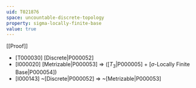 ```yaml
---
uid: T021876
space: uncountable-discrete-topology
property: sigma-locally-finite-base
value: true
---
```

[[Proof]]

* [T000030] [Discrete|P000052]
* [I000020] [Metrizable|P000053] => ([$T_3$|P000005] + [$\sigma$-Locally Finite Base|P000054])
* [I000143] ~[Discrete|P000052] => ~[Metrizable|P000053]


